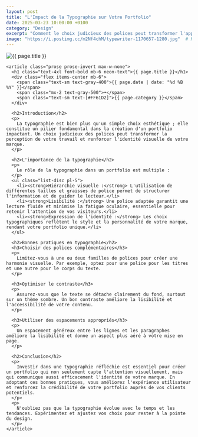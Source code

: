 ```yaml
---
layout: post
title: "L'Impact de la Typographie sur Votre Portfolio"
date: 2025-03-23 10:00:00 +0100
category: "Design"
excerpt: "Comment le choix judicieux des polices peut transformer l'apparence de votre portfolio et renforcer votre identité visuelle."
image: "https://i.postimg.cc/m2Nf4chM/typewriter-1170657-1280.jpg"  # Remplacez par l'URL de votre image
---
```


<main class="pt-24 pb-16 bg-[#0A0118] text-white">
  <div class="container mx-auto px-4 max-w-4xl">
    <!-- Image en haut de l'article -->
    <div class="mb-10 rounded-xl overflow-hidden shadow-lg">
      <img 
        src="{{ page.image }}" 
        alt="{{ page.title }}" 
        class="w-full h-72 object-cover object-center transition-transform duration-500 hover:scale-105"
      />
    </div>

    <article class="prose prose-invert max-w-none">
      <h1 class="text-4xl font-bold mb-6 neon-text">{{ page.title }}</h1>
      <div class="flex items-center mb-6">
        <span class="text-sm text-gray-400">{{ page.date | date: "%d %B %Y" }}</span>
        <span class="mx-2 text-gray-500">•</span>
        <span class="text-sm text-[#FF61D2]">{{ page.category }}</span>
      </div>

      <h2>Introduction</h2>
      <p>
        La typographie est bien plus qu'un simple choix esthétique ; elle constitue un pilier fondamental dans la création d'un portfolio impactant. Un choix judicieux des polices peut transformer la perception de votre travail et renforcer l'identité visuelle de votre marque.
      </p>

      <h2>L'importance de la typographie</h2>
      <p>
        Le rôle de la typographie dans un portfolio est multiple :
      </p>
      <ul class="list-disc pl-5">
        <li><strong>Hiérarchie visuelle :</strong> L'utilisation de différentes tailles et graisses de police permet de structurer l'information et de guider le lecteur.</li>
        <li><strong>Lisibilité :</strong> Une police adaptée garantit une lecture fluide et minimise la fatigue oculaire, essentielle pour retenir l'attention de vos visiteurs.</li>
        <li><strong>Expression de l'identité :</strong> Les choix typographiques reflètent le style et la personnalité de votre marque, rendant votre portfolio unique.</li>
      </ul>

      <h2>Bonnes pratiques en typographie</h2>
      <h3>Choisir des polices complémentaires</h3>
      <p>
        Limitez-vous à une ou deux familles de polices pour créer une harmonie visuelle. Par exemple, optez pour une police pour les titres et une autre pour le corps du texte.
      </p>

      <h3>Optimiser le contraste</h3>
      <p>
        Assurez-vous que le texte se détache clairement du fond, surtout sur un thème sombre. Un bon contraste améliore la lisibilité et l'accessibilité de votre contenu.
      </p>

      <h3>Utiliser des espacements appropriés</h3>
      <p>
        Un espacement généreux entre les lignes et les paragraphes améliore la lisibilité et donne un aspect plus aéré à votre mise en page.
      </p>

      <h2>Conclusion</h2>
      <p>
        Investir dans une typographie réfléchie est essentiel pour créer un portfolio qui non seulement capte l'attention visuellement, mais qui communique aussi efficacement l'identité de votre marque. En adoptant ces bonnes pratiques, vous améliorez l'expérience utilisateur et renforcez la crédibilité de votre portfolio auprès de vos clients potentiels.
      </p>
      <p>
        N'oubliez pas que la typographie évolue avec le temps et les tendances. Expérimentez et ajustez vos choix pour rester à la pointe du design.
      </p>
    </article>
  </div>
</main>
